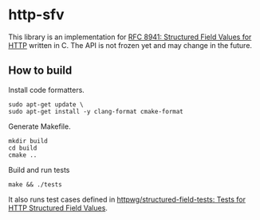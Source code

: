 http-sfv
========

This library is an implementation for [RFC 8941: Structured Field Values for HTTP](https://www.rfc-editor.org/rfc/rfc8941) written in C.
The API is not frozen yet and may change in the future.

## How to build

Install code formatters.

```
sudo apt-get update \
sudo apt-get install -y clang-format cmake-format
```

Generate Makefile.

```
mkdir build
cd build
cmake ..
```

Build and run tests

```
make && ./tests
```

It also runs test cases defined in [httpwg/structured-field-tests: Tests for HTTP Structured Field Values](https://github.com/httpwg/structured-field-tests).

